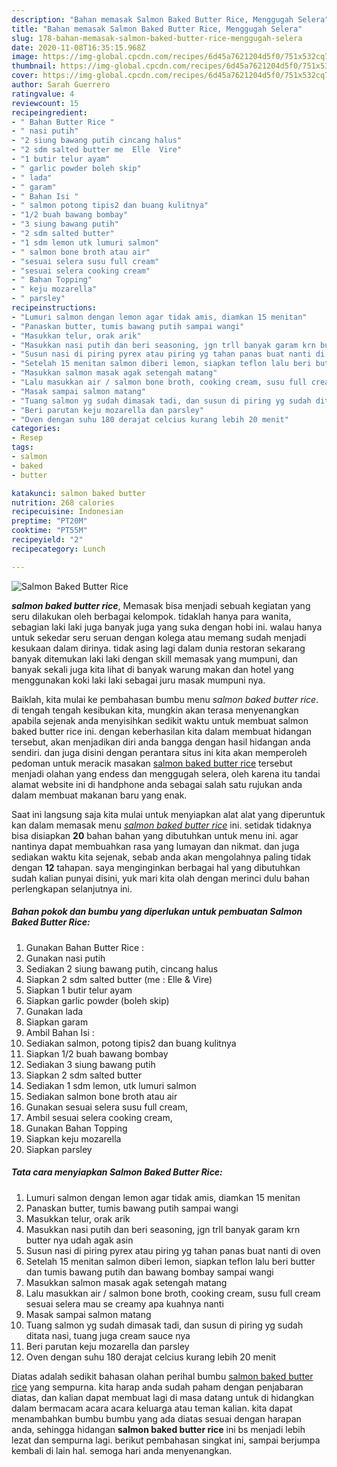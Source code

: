 ```yaml
---
description: "Bahan memasak Salmon Baked Butter Rice, Menggugah Selera"
title: "Bahan memasak Salmon Baked Butter Rice, Menggugah Selera"
slug: 178-bahan-memasak-salmon-baked-butter-rice-menggugah-selera
date: 2020-11-08T16:35:15.968Z
image: https://img-global.cpcdn.com/recipes/6d45a7621204d5f0/751x532cq70/salmon-baked-butter-rice-foto-resep-utama.jpg
thumbnail: https://img-global.cpcdn.com/recipes/6d45a7621204d5f0/751x532cq70/salmon-baked-butter-rice-foto-resep-utama.jpg
cover: https://img-global.cpcdn.com/recipes/6d45a7621204d5f0/751x532cq70/salmon-baked-butter-rice-foto-resep-utama.jpg
author: Sarah Guerrero
ratingvalue: 4
reviewcount: 15
recipeingredient:
- " Bahan Butter Rice "
- " nasi putih"
- "2 siung bawang putih cincang halus"
- "2 sdm salted butter me  Elle  Vire"
- "1 butir telur ayam"
- " garlic powder boleh skip"
- " lada"
- " garam"
- " Bahan Isi "
- " salmon potong tipis2 dan buang kulitnya"
- "1/2 buah bawang bombay"
- "3 siung bawang putih"
- "2 sdm salted butter"
- "1 sdm lemon utk lumuri salmon"
- " salmon bone broth atau air"
- "sesuai selera susu full cream"
- "sesuai selera cooking cream"
- " Bahan Topping"
- " keju mozarella"
- " parsley"
recipeinstructions:
- "Lumuri salmon dengan lemon agar tidak amis, diamkan 15 menitan"
- "Panaskan butter, tumis bawang putih sampai wangi"
- "Masukkan telur, orak arik"
- "Masukkan nasi putih dan beri seasoning, jgn trll banyak garam krn butter nya udah agak asin"
- "Susun nasi di piring pyrex atau piring yg tahan panas buat nanti di oven"
- "Setelah 15 menitan salmon diberi lemon, siapkan teflon lalu beri butter dan tumis bawang putih dan bawang bombay sampai wangi"
- "Masukkan salmon masak agak setengah matang"
- "Lalu masukkan air / salmon bone broth, cooking cream, susu full cream sesuai selera mau se creamy apa kuahnya nanti"
- "Masak sampai salmon matang"
- "Tuang salmon yg sudah dimasak tadi, dan susun di piring yg sudah ditata nasi, tuang juga cream sauce nya"
- "Beri parutan keju mozarella dan parsley"
- "Oven dengan suhu 180 derajat celcius kurang lebih 20 menit"
categories:
- Resep
tags:
- salmon
- baked
- butter

katakunci: salmon baked butter 
nutrition: 268 calories
recipecuisine: Indonesian
preptime: "PT20M"
cooktime: "PT55M"
recipeyield: "2"
recipecategory: Lunch

---
```



![Salmon Baked Butter Rice](https://img-global.cpcdn.com/recipes/6d45a7621204d5f0/751x532cq70/salmon-baked-butter-rice-foto-resep-utama.jpg)

<b><i>salmon baked butter rice</i></b>, Memasak bisa menjadi sebuah kegiatan yang seru dilakukan oleh berbagai kelompok. tidaklah hanya para wanita, sebagian laki laki juga banyak juga yang suka dengan hobi ini. walau hanya untuk sekedar seru seruan dengan kolega atau memang sudah menjadi kesukaan dalam dirinya. tidak asing lagi dalam dunia restoran sekarang banyak ditemukan laki laki dengan skill memasak yang mumpuni, dan banyak sekali juga kita lihat di banyak warung makan dan hotel yang menggunakan koki laki laki sebagai juru masak mumpuni nya.



Baiklah, kita mulai ke pembahasan bumbu menu <i>salmon baked butter rice</i>. di tengah tengah kesibukan kita, mungkin akan terasa menyenangkan apabila sejenak anda menyisihkan sedikit waktu untuk membuat salmon baked butter rice ini. dengan keberhasilan kita dalam membuat hidangan tersebut, akan menjadikan diri anda bangga dengan hasil hidangan anda sendiri. dan juga disini dengan perantara situs ini kita akan memperoleh pedoman untuk meracik masakan <u>salmon baked butter rice</u> tersebut menjadi olahan yang endess dan menggugah selera, oleh karena itu tandai alamat website ini di handphone anda sebagai salah satu rujukan anda dalam membuat makanan baru yang enak.


Saat ini langsung saja kita mulai untuk menyiapkan alat alat yang diperuntuk kan dalam memasak menu <u><i>salmon baked butter rice</i></u> ini. setidak tidaknya bisa disiapkan <b>20</b> bahan bahan yang dibutuhkan untuk menu ini. agar nantinya dapat membuahkan rasa yang lumayan dan nikmat. dan juga sediakan waktu kita sejenak, sebab anda akan mengolahnya paling tidak dengan <b>12</b> tahapan. saya menginginkan berbagai hal yang dibutuhkan sudah kalian punyai disini, yuk mari kita olah dengan merinci dulu bahan perlengkapan selanjutnya ini.

<!--inarticleads1-->

##### Bahan pokok dan bumbu yang diperlukan untuk pembuatan Salmon Baked Butter Rice:

1. Gunakan  Bahan Butter Rice :
1. Gunakan  nasi putih
1. Sediakan 2 siung bawang putih, cincang halus
1. Siapkan 2 sdm salted butter (me : Elle &amp; Vire)
1. Siapkan 1 butir telur ayam
1. Siapkan  garlic powder (boleh skip)
1. Gunakan  lada
1. Siapkan  garam
1. Ambil  Bahan Isi :
1. Sediakan  salmon, potong tipis2 dan buang kulitnya
1. Siapkan 1/2 buah bawang bombay
1. Sediakan 3 siung bawang putih
1. Siapkan 2 sdm salted butter
1. Sediakan 1 sdm lemon, utk lumuri salmon
1. Sediakan  salmon bone broth atau air
1. Gunakan sesuai selera susu full cream,
1. Ambil sesuai selera cooking cream,
1. Gunakan  Bahan Topping
1. Siapkan  keju mozarella
1. Siapkan  parsley




<!--inarticleads2-->

##### Tata cara menyiapkan Salmon Baked Butter Rice:

1. Lumuri salmon dengan lemon agar tidak amis, diamkan 15 menitan
1. Panaskan butter, tumis bawang putih sampai wangi
1. Masukkan telur, orak arik
1. Masukkan nasi putih dan beri seasoning, jgn trll banyak garam krn butter nya udah agak asin
1. Susun nasi di piring pyrex atau piring yg tahan panas buat nanti di oven
1. Setelah 15 menitan salmon diberi lemon, siapkan teflon lalu beri butter dan tumis bawang putih dan bawang bombay sampai wangi
1. Masukkan salmon masak agak setengah matang
1. Lalu masukkan air / salmon bone broth, cooking cream, susu full cream sesuai selera mau se creamy apa kuahnya nanti
1. Masak sampai salmon matang
1. Tuang salmon yg sudah dimasak tadi, dan susun di piring yg sudah ditata nasi, tuang juga cream sauce nya
1. Beri parutan keju mozarella dan parsley
1. Oven dengan suhu 180 derajat celcius kurang lebih 20 menit




Diatas adalah sedikit bahasan olahan perihal bumbu <u>salmon baked butter rice</u> yang sempurna. kita harap anda sudah paham dengan penjabaran diatas, dan kalian dapat membuat lagi di masa datang untuk di hidangkan dalam bermacam acara acara keluarga atau teman kalian. kita dapat menambahkan bumbu bumbu yang ada diatas sesuai dengan harapan anda, sehingga hidangan <b>salmon baked butter rice</b> ini bs menjadi lebih lezat dan sempurna lagi. berikut pembahasan singkat ini, sampai berjumpa kembali di lain hal. semoga hari anda menyenangkan.
